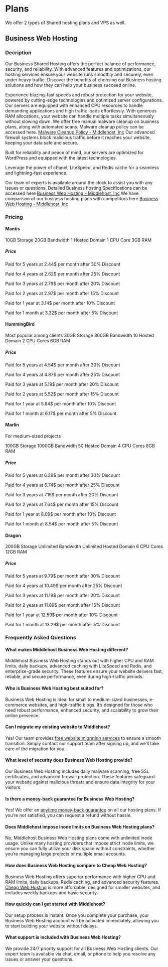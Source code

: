 # Plans

We offer 2 types of Shared hosting plans and VPS as well.



## Business Web Hosting

### Decription

Our Business Shared Hosting offers the perfect balance of performance, security, and reliability. With advanced features and optimizations, our hosting services ensure your website runs smoothly and securely, even under heavy traffic. Discover the benefits of choosing our Business hosting solutions and how they can help your business succeed online.

Experience blazing-fast speeds and robust protection for your website, powered by cutting-edge technologies and optimized server configurations.
Our servers are equipped with enhanced CPU resources to handle demanding applications and high traffic loads effortlessly.
With generous RAM allocations, your website can handle multiple tasks simultaneously without slowing down.
We offer free manual malware cleanup on business plans, along with automated scans.  Malware cleanup policy can be accessed here. [Malware Cleanup Policy - Middlehost, Inc](https://middlehost.com/policies/malware-cleanup-policy/)
Our advanced firewall systems block malicious traffic before it reaches your website, keeping your data safe and secure.

Built for reliability and peace of mind, our servers are optimized for WordPress and equipped with the latest technologies.

Leverage the power of cPanel, LiteSpeed, and Redis cache for a seamless and lightning-fast experience.

Our team of experts is available around the clock to assist you with any issues or questions.
Detailed Business hosting Specifications can be accessed here [Business Web Hosting - Middlehost, Inc](https://middlehost.com/business-web-hosting/#specs)
We have comparison of our business hosting plans with competitors here [Business Web Hosting - Middlehost, Inc](https://middlehost.com/business-web-hosting/#specs)



### Pricing

#### Mantis

10GB Storage
20GB Bandwidth
1 Hosted Domain
1 CPU Core
3GB RAM

##### Price

Paid for 5 years at 2.44$ per month after 30% Discount

Paid for 4 years at 2.62$ per month after 25% Discount

Paid for 3 years at 2.79$ per month after 20% Discount

Paid for 2 years at 2.97$ per month after 15% Discount

Paid for 1 year at 3.14$ per month after 10% Discount

Paid for 1 month at 3.32$ per month after 5% Discount



#### HummingBird

Most popular among clients
30GB Storage
300GB Bandwidth
10 Hosted Domain
2 CPU Cores
6GB RAM

##### Price

Paid for 5 years at 4.54$ per month after 30% Discount

Paid for 4 years at 4.87$ per month after 25% Discount

Paid for 3 years at 5.19$ per month after 20% Discount

Paid for 2 years at 5.52$ per month after 15% Discount

Paid for 1 year at 5.84$ per month after 10% Discount

Paid for 1 month at 6.17$ per month after 5% Discount

#### Marlin

For medium-sized projects

100GB Storage
1000GB Bandwidth
50 Hosted Domain
4 CPU Cores
8GB RAM



##### Price

Paid for 5 years at 6.29$ per month after 30% Discount

Paid for 4 years at 6.74$ per month after 25% Discount

Paid for 3 years at 7.19$ per month after 20% Discount

Paid for 2 years at 7.64$ per month after 15% Discount

Paid for 1 year at 8.09$ per month after 10% Discount

Paid for 1 month at 8.54$ per month after 5% Discount

#### Dragon

200GB Storage
Unlimited Bandwidth
Unlimited Hosted Domain
6 CPU Cores
12GB RAM


##### Price

Paid for 5 years at 9.79$ per month after 30% Discount

Paid for 4 years at 10.49$ per month after 25% Discount

Paid for 3 years at 11.19$ per month after 20% Discount

Paid for 2 years at 11.89$ per month after 15% Discount

Paid for 1 year at 12.59$ per month after 10% Discount

Paid for 1 month at 13.29$ per month after 5% Discount



### Frequently Asked Questions

#### What makes Middlehost Business Web Hosting different?

Middlehost Business Web Hosting stands out with higher CPU and
 RAM limits, daily backups, advanced caching with LiteSpeed and Redis, 
and enterprise-grade security. These features ensure your website 
delivers fast, reliable, and secure performance, even during 
high-traffic periods.

#### Who is Business Web Hosting best suited for?

Business Web Hosting is ideal for small to medium-sized 
businesses, e-commerce websites, and high-traffic blogs. It’s designed 
for those who need robust performance, enhanced security, and 
scalability to grow their online presence.

#### Can I migrate my existing website to Middlehost?

Yes! Our team provides [free website migration services](https://middlehost.com/policies/migration-policy/) to ensure a smooth transition. Simply contact our support team after signing up, and we’ll take care of the migration for you.

#### What level of security does Business Web Hosting provide?

Our Business Web Hosting includes daily malware scanning, free
 SSL certificates, and advanced firewall protection. These features 
safeguard your website against malicious threats and ensure data 
integrity for your visitors.

#### Is there a money-back guarantee for Business Web Hosting?

Yes! We offer an [anytime money-back guarantee](https://middlehost.com/policies/refund-policy/) on all our hosting plans. If you’re not satisfied, you can request a refund without hassle.

#### Does Middlehost impose inode limits on Business Web Hosting plans?

No, Middlehost Business Web Hosting plans come with unlimited 
inode usage. Unlike many hosting providers that impose strict inode 
limits, we ensure you can fully utilize your disk space without 
constraints, whether you’re managing large projects or multiple email 
accounts.

#### How does Business Web Hosting compare to Cheap Web Hosting?

Business Web Hosting offers superior performance with higher 
CPU and RAM limits, daily backups, Redis caching, and advanced security 
features. [Cheap Web Hosting](https://middlehost.com/cheap-web-hosting/) is more affordable, designed for smaller websites, and includes weekly backups and basic security.

#### How quickly can I get started with Middlehost?

Our setup process is instant. Once you complete your purchase,
 your Business Web Hosting account will be activated immediately, 
allowing you to start building your website without delays.

#### What support is included with Business Web Hosting?

We provide 24/7 priority support for all Business Web Hosting 
clients. Our expert team is available via chat, email, or phone to help 
you resolve any issues or answer your questions.


